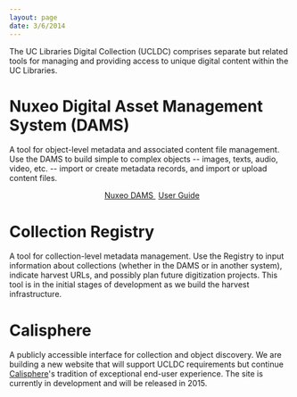 ```yaml
---
layout: page
date: 3/6/2014
---
```


The UC Libraries Digital Collection (UCLDC) comprises separate but related tools for managing and providing access to unique digital content within the UC Libraries.

Nuxeo Digital Asset Management System (DAMS)
==============================================================================

A tool for object-level metadata and associated content file management. Use the DAMS to build simple to complex objects -- images, texts, audio, video, etc. -- import or create metadata records, and import or upload content files.

<p style="text-align: center">
  <a class="button" target="_blank" href="https://nuxeo.cdlib.org/nuxeo/" style="margin-right: 5px;">
    <span class="glyphicon glyphicon-new-window" style="margin-right: 8px;"></span>Nuxeo DAMS
  </a>  <a href="{{ site.url }}{{site.baseurl}}/docs/dams/index/" class="special-button">User Guide</a>
</p>


Collection Registry
===================
A tool for collection-level metadata management. Use the Registry to input information about collections (whether in the DAMS or in another system), indicate harvest URLs, and possibly plan future digitization projects. This tool is in the initial stages of development as we build the harvest infrastructure.


Calisphere
================

A publicly accessible interface for collection and object discovery. We are building a new website that will support UCLDC requirements but continue [Calisphere](http://www.calisphere.universityofcalifornia.edu)'s tradition of exceptional end-user experience. The site is currently in development and will be released in 2015.
